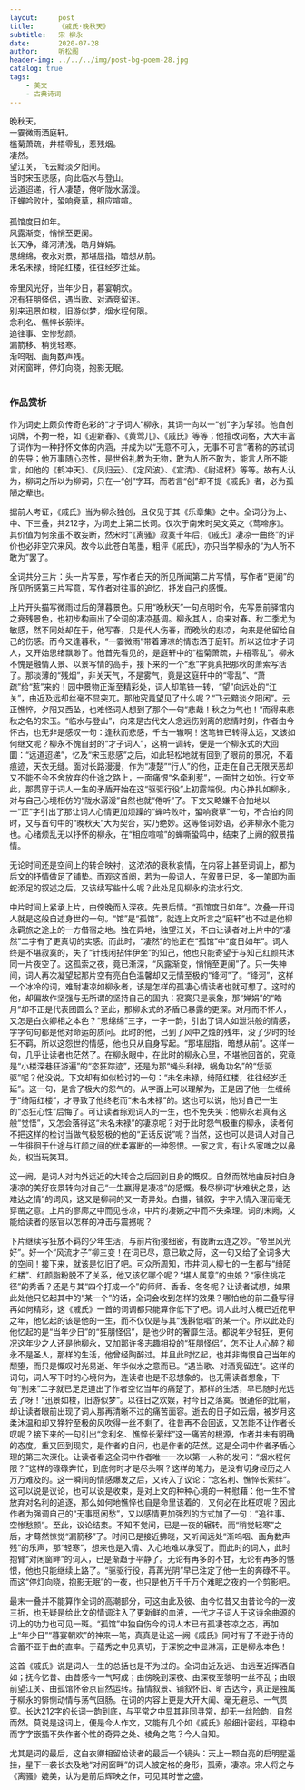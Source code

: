 ```yaml
---
layout:     post
title:      《戚氏·晚秋天》
subtitle:   宋 柳永
date:       2020-07-28
author:     听松阁
header-img: ../../../img/post-bg-poem-28.jpg
catalog: true
tags:
    - 美文
    - 古典诗词
---
```


晚秋天。<br>
一霎微雨洒庭轩。<br>
槛菊萧疏，井梧零乱，惹残烟。<br>
凄然。<br>
望江关，飞云黯淡夕阳间。<br>
当时宋玉悲感，向此临水与登山。<br>
远道迢递，行人凄楚，倦听陇水潺湲。<br>
正蝉吟败叶，蛩响衰草，相应喧喧。<br>
<br>
孤馆度日如年。<br>
风露渐变，悄悄至更阑。<br>
长天净，绛河清浅，皓月婵娟。<br>
思绵绵，夜永对景，那堪屈指，暗想从前。<br>
未名未禄，绮陌红楼，往往经岁迁延。<br>
<br>
帝里风光好，当年少日，暮宴朝欢。<br>
况有狂朋怪侣，遇当歌、对酒竞留连。<br>
别来迅景如梭，旧游似梦，烟水程何限。<br>
念利名、憔悴长萦绊。<br>
追往事、空惨愁颜。<br>
漏箭移、稍觉轻寒。<br>
渐呜咽、画角数声残。<br>
对闲窗畔，停灯向晓，抱影无眠。<br>
<br>

### 作品赏析
作为词史上颇负传奇色彩的“才子词人”柳永，其词一向以一“创”字为挈领。他自创词牌，不拘一格，如《迎新春》、《黄莺儿》、《戚氏》等等；他擅改词格，大大丰富了词作为一种抒怀文体的内涵，并成为以“无意不可入，无事不可言”著称的苏轼词的先导；他万事随心恣性，是世俗礼教为无物，敢为人所不敢为，能言人所不能言，如他的《鹤冲天》、《凤归云》、《定风波》、《宣清》、《尉迟杯》等等。故有人认为，柳词之所以为柳词，只在一“创”字耳。而若言“创”却不提《戚氏》者，必为孤陋之辈也。

据前人考证，《戚氏》当为柳永独创，且仅见于其《乐章集》之中。全词分为上、中、下三叠，共212字，为词史上第二长词。仅次于南宋时吴文英之《莺啼序》。其价值为何余虽不敢妄断，然宋时“《离骚》寂寞千年后，《戚氏》凄凉一曲终”的评价也必非空穴来风。故今以此苍白笔墨，粗评《戚氏》，亦只当学柳永的“为人所不敢为”罢了。

全词共分三片：头一片写景，写作者白天的所见所闻第二片写情，写作者“更阑”的所见所感第三片写意，写作者对往事的追忆，抒发自己的感慨。

上片开头描写微雨过后的薄暮景色。只用“晚秋天”一句点明时令，先写景前驿馆内之衰残景色，也初步构画出了全词的凄凉基调。柳永其人，向来对春、秋二季尤为敏感，然不同处却在于，他写春，只是代人伤春，而晚秋的悲凉，向来是他留给自己的伤感。而今又逢暮秋，“一霎微雨”带着薄凉的情态洒于庭轩。所以这位才子词人，又开始思绪飘渺了。他首先看见的，是庭轩中的“槛菊萧疏，井梧零乱”。柳永不愧是融情入景、以景写情的高手，接下来的一个“惹”字竟真把那秋的萧索写活了。那淡薄的“残烟”，非关天气，不是雾气，竟是这庭轩中的“零乱”、“萧疏”给“惹”来的！园中景物正渐至精彩处，词人却笔锋一转，“望”向远处的“江关”，由近及远却丝毫不显突兀。那他究竟望见了什么呢？“飞云黯淡夕阳闲”。云正憔悴，夕阳又西坠，也难怪词人想到了那个一句“悲哉！秋之为气也！”而得来悲秋之名的宋玉。“临水与登山”，向来是古代文人念远伤别离的悲情时刻，作者由今怀古，也无非是感叹一句：逢秋而悲感，千古一辙啊！这笔锋已转得太远，又该如何继文呢？柳永不愧自封的“才子词人”，这稍一调转，便是一个柳永式的大回圜：“远道迢递”，忆及“宋玉悲感”之后，如此轻松地就有回到了眼前的景况，不着痕迹，天衣无缝。面对长路漫漫，作为“凄楚”“行人”的他，正走在自己无限厌恶却又不能不会不舍放弃的仕途之路上，一面痛恨“名牵利惹”，一面甘之如饴。行文至此，那贯穿于词人一生的矛盾开始在这“驱驱行役”上初露端倪。内心挣扎如柳永，对与自己心境相仿的“陇水潺湲”自然也就“倦听”了。下文又略嫌不合拍地以一“正”字引出了那让词人心情更加烦躁的“蝉吟败叶，蛩响衰草”一句，不合拍的同时，又与首句中的“晚秋天”大为契合，实乃绝妙。这等怪词妙语，必非柳永不能为也。心绪烦乱无以抒怀的柳永，在“相应喧喧”的蝉嘶蛩鸣中，结束了上阙的叙景描情。

无论时间还是空间上的转合映衬，这浓浓的衰秋哀情，在内容上甚至词调上，都为后文的抒情做足了铺垫。而观这首阕，若为一般词人，在叙景已足，多一笔即为画蛇添足的叙述之后，又该续写些什么呢？此处足见柳永的流水行文。

中片时间上紧承上片，由傍晚而入深夜。先景后情。“孤馆度日如年”。次叠一开词人就是这般自述身世的一句。“馆”是“孤馆”，就连上文所言之“庭轩”也不过是他柳永羁旅之途上的一方借宿之地。独在异地，独望江关，不由让读者对上片中的“凄然”二字有了更真切的实感。而此时，“凄然”的他正在“孤馆”中“度日如年”。词人终是不堪寂寞的，失了“针线闲拈伴伊坐”的知己，他也只能寄望于与知己红颜共沐同一片夜空了。这孤索之夜，竟已渐深，“风露渐变，悄悄至更阑”了。只一失神间，词人再次凝望起那片空有亮白色温馨却又无情至极的“绛河”了。“绛河”，这样一个冰冷的词，难耐凄凉如柳永者，该是怎样的孤凄心情读者也就可想了。这时的他，却偏故作坚强与无所谓的坚持自己的固执：寂寞只是表象，那“婵娟”的“皓月”却不正是代表团圆么？至此，那柳永式的矛盾已暴露的更深。对月而不怀人，又怎是白衣卿相之本色？“思绵绵”三字，一字一韵，引出了词人如泄洪般的情感，字字句句都是他对命运的质问。此时的他，已到了风中之烛的残年，没了少时的轻狂不羁，所以这怨世的情感，他也只从自身写起。“那堪屈指，暗想从前”。这样一句，几乎让读者也茫然了。在柳永眼中，在此时的柳永心里，不堪他回首的，究竟是“小楼深巷狂游遍”的“恣狂踪迹”，还是为那“蝇头利禄，蜗角功名”的“恁驱驱”呢？他没说。下文却有如似检讨的一句：“未名未禄，绮陌红楼，往往经岁迁延”。这一句，是含了极大的怨气的。从字面上可以理解为，正是因了他一生缠绵于“绮陌红楼”，才导致了他终老而“未名未禄”的。这也可以说，他对自己一生的“恣狂心性”后悔了。可让读者综观词人的一生，也不免失笑：他柳永若真有这般“觉悟”，又怎会落得这“未名未禄”的凄凉呢？对于此时怨气极重的柳永，读者何不把这样的检讨当做气极怒极的他的“正话反说”呢？当然，这也可以是词人对自己一生徘徊于仕途与红颜之间的优柔寡断的一种怨恨。一家之言，有让名家嗤之以鼻处，权当玩笑耳。

这一阙，是词人对内外远近的大转合之后回到自身的慨叹。自然而然地由反衬自身凄凉的美好夜景转向对自己“一生赢得是凄凉”的感慨。极尽柳词“状难状之景，达难达之情”的词风，这又是柳祠的又一奇异处。白描，铺叙，字字入情入理而毫无穿凿之意。上片的寥廓之中而见苍凉，中片的凄婉之中而不失条理。词的末阙，又能给读者的感官以怎样的冲击与震撼呢？

下片继续写狂放不羁的少年生活，与前片衔接细密，有陇断云连之妙。“帝里风光好”。好一个“风流才子”柳三变！在词已尽，意已歇之际，这一句又给了全词多大的空间！接下来，就该是忆旧了吧。可众所周知，市井词人柳七的一生都与“绮陌红楼”、红颜脂粉脱不了关系，他又该忆哪个呢？“堪人属意”的虫娘？“家住桃花径”的秀香？还是与其“四个打成一个”的师师、香香、冬冬呢？让读者试想，如果此处他只忆起其中的“某一个”的话，全词会收到怎样的效果？哪怕他的前二叠写得再如何精彩，这《戚氏》一首的词调都只能算作低下了吧。词人此时大概已近花甲之年，他忆起的该是他的一生，而不仅仅是与其“浅斟低唱”的某一个。所以此处的他忆起的是“当年少日”的“狂朋怪侣”，是他少时的奢靡生活。都说年少轻狂，更何况这年少之人还是他柳永，又加那许多志趣相投的“狂朋怪侣”，怎不让人心醉？柳永不是圣人，那样的生活，他曾经陶醉过。并且此时忆起，也并非悔恨自己当年的颓堕，而只是慨叹时光易逝、年华似水之意而已。“遇当歌、对酒竞留连”。这样的词句，词人写下时的心境何为，连读者也是不忍想象的。也无需读者想象，下句“别来”二字就已足足道出了作者空忆当年的痛楚了。那样的生活，早已随时光远去了呀！“迅景如梭，旧游似梦”。以往日之欢娱，衬今日之落寞。很通俗的比喻，却让读者眼前出现了词人那再清晰不过的痛苦面容。逝去的日子如云烟，被岁月这柔沐温和却又狰狞至极的风吹得一丝不剩了。往昔再不会回返，又怎能不让作者长叹呢？接下来的一句引出“念利名、憔悴长萦绊”这一痛苦的根源，作者并未有明确的态度。重又回到现实，是作者的自问，也是作者的茫然。这是全词中作者矛盾心理的第三次深化。让读者看这全词中作者唯一一次以第一人称的发问：“烟水程何限？”这样的碌碌奔忙，到底何时才是尽头啊？这样的笔力，是没有切身经历之人万万难及的。这一瞬间的情感爆发之后，又转入了议论：“念名利、憔悴长萦绊”。这可以说是议论，也可以说是收束，是对上文的种种心境的一种慰藉：他一生不曾放弃对名利的追逐，那么如何地憔悴也自是命里该着的，又何必在此枉叹呢？因此作者为强调自己的“无事觅闲愁”，又以感情更加强烈的方式加了一句：“追往事、空惨愁颜”。至此，议论结束。不知不觉间，已是一夜的辗转。而“稍觉轻寒”之后，才蓦然惊觉“漏箭移”了。时间已是接近拂晓，又听闻远处“渐呜咽、画角数声残”的乐声，那“轻寒”，想来也是入情、入心地难以承受了。而此时的词人，此时抱臂“对闲窗畔”的词人，已是渐趋于平静了。无论有再多的不甘，无论有再多的憾恨，他也只能继续上路了。“驱驱行役，苒苒光阴”早已注定了他一生的奔碌不平。而这“停灯向晓，抱影无眠”的一夜，也只是他万千千万个难眠之夜的一个剪影吧。

最末一叠并不能算作全词的高潮部分，可这由此及彼、由今忆昔又由昔论今的一波三折，也无疑是给此文的情调注入了更新鲜的血液，一代才子词人于这诗余曲源的词上的功力也可见一斑。“孤馆”中独自伤今的词人本已有孤凄苍凉之态，再加上“年少日”“暮宴朝欢”的神来一笔，真真是让这一阙《戚氏》同时有了不逊于诗的含蓄不亚于曲的直率。于蕴秀之中见真切，于深惋之中显淋漓，正是柳永本色！

这首《戚氏》说是词人一生的总括也是不为过的。全词由近及远、由远至近挥洒自如；抚今忆昔、由昔感今一气呵成；由傍晚到深夜、由深夜至黎明一丝不乱；由眼前望江关、由孤馆怀帝京自然运转。描情叙景、铺叙怀旧、旷古达今，真正是独属于柳永的悱恻动情与荡气回肠。在词的内容上更是大开大阖、毫无避忌、一气贯穿。长达212字的长词一韵到底，与平常之中显其非同寻常，却无一丝险韵，自然而然。莫说是这词上，便是今人作文，又能有几个如《戚氏》般细针密线，平稳中而字字嵌插不失作者个性的奇异之处、棱角之笔？今人自知。

尤其是词的最后，这白衣卿相留给读者的最后一个镜头：天上一颗白亮的启明星遥挂，星下一袭长衣及地“对闲窗畔”的词人被定格的身形，孤索，凄凉。宋人将之与《离骚》媲美，认为是前后辉映之作，可见其时誉之盛。
